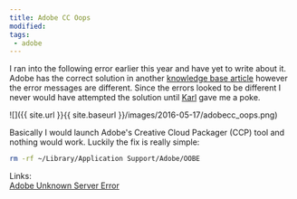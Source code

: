 ```yaml
---
title: Adobe CC Oops
modified:
tags:
 - adobe
---
```


I ran into the following error earlier this year and have yet to write about it. Adobe has the correct solution in another [knowledge base article](https://helpx.adobe.com/creative-cloud/kb/unknown-server-error-launching-cc.html) however the error messages are different. Since the errors looked to be different I never would have attempted the solution until [Karl](https://twitter.com/Adobe_ITToolkit) gave me a poke.

![]({{ site.url }}{{ site.baseurl }}/images/2016-05-17/adobecc_oops.png)

Basically I would launch Adobe's Creative Cloud Packager (CCP) tool and nothing would work. Luckily the fix is really simple:

```bash
rm -rf ~/Library/Application Support/Adobe/OOBE
```

Links:  
[Adobe Unknown Server Error](https://helpx.adobe.com/creative-cloud/kb/unknown-server-error-launching-cc.html)